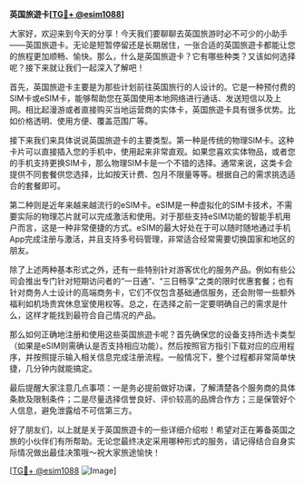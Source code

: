 **英国旅遊卡[[TG💪+ @esim1088](https://t.me/s/esim1088)]**

大家好，欢迎来到今天的分享！今天我们要聊聊去英国旅游时必不可少的小助手——英国旅遊卡。无论是短暂停留还是长期居住，一张合适的英国旅遊卡都能让您的旅程更加顺畅、愉快。那么，什么是英国旅遊卡？它有哪些种类？又该如何选择呢？接下来就让我们一起深入了解吧！

首先，英国旅遊卡主要是为那些计划前往英国旅行的人设计的。它是一种预付费的SIM卡或eSIM卡，能够帮助您在英国使用本地网络进行通话、发送短信以及上网。相比起漫游或者直接购买当地运营商的实体卡，英国旅遊卡具有很多优势。比如价格透明、使用方便、覆盖范围广等。

接下来我们来具体说说英国旅遊卡的主要类型。第一种是传统的物理SIM卡。这种卡片可以直接插入您的手机中，使用起来非常直观。如果您喜欢实体物品，或者您的手机支持更换SIM卡，那么物理SIM卡是一个不错的选择。通常来说，这类卡会提供不同套餐供您选择，比如按天计费、包月不限量等等。根据自己的需求挑选适合的套餐即可。

第二种则是近年来越来越流行的eSIM卡。eSIM是一种虚拟化的SIM卡技术，不需要实际的物理芯片就可以完成激活和使用。对于那些支持eSIM功能的智能手机用户而言，这是一种非常便捷的方式。eSIM的最大好处在于可以随时随地通过手机App完成注册与激活，并且支持多号码管理，非常适合经常需要切换国家和地区的朋友。

除了上述两种基本形式之外，还有一些特别针对游客优化的服务产品。例如有些公司会推出专门针对短期访问者的“一日通”、“三日畅享”之类的限时优惠套餐；也有针对商务人士设计的高端商务卡，它们不仅包含基础通信服务，还会附带一些额外福利如机场贵宾休息室使用权等。总之，在选择之前一定要明确自己的需求是什么，这样才能找到最符合自己情况的产品。

那么如何正确地注册和使用这些英国旅遊卡呢？首先确保您的设备支持所选卡类型（如果是eSIM则需确认是否支持相应功能）。然后按照官方指引下载对应的应用程序，并按照提示输入相关信息完成注册流程。一般情况下，整个过程都非常简单快捷，几分钟内就能搞定。

最后提醒大家注意几点事项：一是务必提前做好功课，了解清楚各个服务商的具体条款及限制条件；二是尽量选择信誉良好、评价较高的品牌合作方；三是保管好个人信息，避免泄露给不可信第三方。

好了朋友们，以上就是关于英国旅遊卡的一些详细介绍啦！希望对正在筹备英国之旅的小伙伴们有所帮助。无论您最终决定采用哪种形式的服务，请记得结合自身实际情况做出最佳决策哦～祝大家旅途愉快！

[[TG💪+ @esim1088](https://t.me/s/esim1088) ![Image](https://i.postimg.cc/4NQfJmqS/Snipaste-2025-05-13-00-14-12.png)]